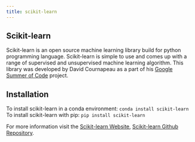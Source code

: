 ```yaml
---
title: scikit-learn
---
```

## Scikit-learn
Scikit-learn is an open source machine learning library build for python programming language. Scikit-learn is simple to use and comes up with a range of supervised and unsupervised machine learning algorithm. This library was developed by David Cournapeau as a part of his <a href='https://en.wikipedia.org/wiki/Google_Summer_of_Code' target='_blank' rel='nofollow'>Google Summer of Code</a> project.

## Installation
To install scikit-learn in a conda environment: `conda install scikit-learn` <br>
To install scikit-learn with pip: `pip install scikit-learn`

<p>For more information visit the <a href='http://scikit-learn.org/stable/' target='_blank' rel='nofollow'>Scikit-learn Website</a>, <a href='https://github.com/scikit-learn/scikit-learn' target='_blank' rel='nofollow'>Scikit-learn Github Repository</a>.

